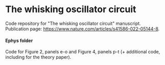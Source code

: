 # The whisking oscillator circuit
Code repository for "The whisking oscillator circuit" manuscript.   
Publication page: https://www.nature.com/articles/s41586-022-05144-8.

#### Ephys folder
Code for Figure 2, panels e-o and Figure 4, panels p-t (+ additional code, including for the theory paper).
